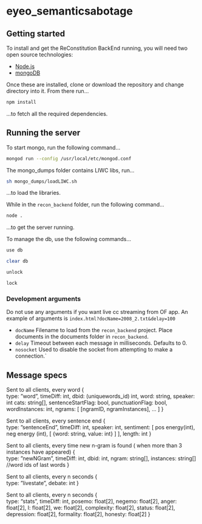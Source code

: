 eyeo_semanticsabotage
=====================


## Getting started ##

To install and get the ReConstitution BackEnd running, you will need two open
source technologies:

* [Node.js](http://nodejs.org)
* [mongoDB](http://www.mongodb.org)

Once these are installed, clone or download the repository and change directory
into it.  From there run...

``` bash
npm install
```

...to fetch all the required dependencies.

## Running the server ##

To start mongo, run the following command…

``` bash
mongod run --config /usr/local/etc/mongod.conf
```

The mongo_dumps folder contains LIWC libs, run...
``` bash
sh mongo_dumps/loadLIWC.sh
```
…to load the libraries.

While in the `recon_backend` folder, run the following command...

``` bash
node .
```
...to get the server running.


To manage the db, use the following commands...

``` bash
use db
```

``` bash
clear db
```

``` bash
unlock
```

``` bash
lock
```



### Development arguments ###

Do not use any arguments if you want live cc streaming from OF app.  An
example of arguments is `index.html?docName=2008_2.txt&delay=100`

* `docName` Filename to load from the `recon_backend` project. Place documents
  in the documents folder in `recon_backend`.
* `delay` Timeout between each message in milliseconds.  Defaults to 0.
* `nosocket` Used to disable the socket from attempting to make a connection.`


## Message specs ##

Sent to all clients, every word
{	
  type: ”word”, 
  timeDiff: int,
  dbid: (uniquewords_id) int,
  word: string, 
  speaker: int 
  cats: string[], 
  sentenceStartFlag: bool, 
  punctuationFlag: bool,
  wordInstances: int, 
  ngrams: [ [ngramID, ngramInstances], ... ]
}


Sent to all clients, every sentence end
{	
type: ”sentenceEnd”, 
timeDiff: int,
  speaker: int,
  sentiment: [ pos energy(int), neg energy (int), [ {word: string, value: int} ] ],
  length: int
}

Sent to all clients, every time new n-gram is found ( when more than 3 instances have appeared)
{	
  type: ”newNGram”, 
  timeDiff: int,
  dbid: int,
  ngram: string[],
  instances: string[] //word ids of last words
}

Sent to all clients, every n seconds
{	
type: ”livestate”, 
  debate: int
}

Sent to all clients, every n seconds
{	
  type: “stats”,
  timeDiff: int,
  posemo: float[2],
  negemo: float[2],
  anger: float[2],
  I: float[2],
  we: float[2],
  complexity: float[2],
  status: float[2],
  depression: float[2],
  formality: float[2],
  honesty: float[2]
}




